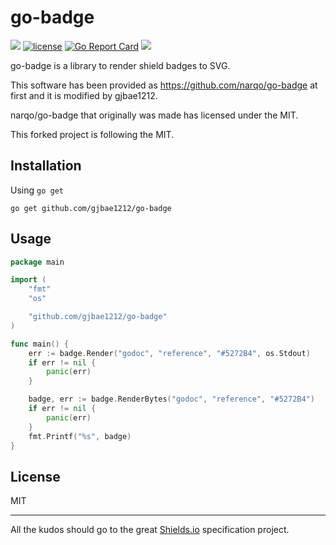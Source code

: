 # go-badge

<p align="left"> 
  <a href="https://circleci.com/gh/gjbae1212/go-badge"><img src="https://circleci.com/gh/gjbae1212/go-badge.svg?style=svg"></a>   
  <a href="/LICENSE"><img src="https://img.shields.io/badge/license-MIT-GREEN.svg" alt="license" /></a>
  <a href="https://goreportcard.com/report/github.com/gjbae1212/go-badge"><img src="https://goreportcard.com/badge/github.com/gjbae1212/go-badge" alt="Go Report Card" /></a>
  <a href="https://codecov.io/gh/gjbae1212/go-badge">
  <img src="https://codecov.io/gh/gjbae1212/go-badge/branch/master/graph/badge.svg" />
  </a>          
</p> 

go-badge is a library to render shield badges to SVG.

This software has been provided as https://github.com/narqo/go-badge at first and it is modified by gjbae1212.

narqo/go-badge that originally was made has licensed under the MIT.

This forked project is following the MIT.  


## Installation
Using `go get`

```
go get github.com/gjbae1212/go-badge
```

## Usage

```go
package main

import (
	"fmt"
	"os"

	"github.com/gjbae1212/go-badge"
)

func main() {
	err := badge.Render("godoc", "reference", "#5272B4", os.Stdout)
	if err != nil {
		panic(err)
	}

	badge, err := badge.RenderBytes("godoc", "reference", "#5272B4")
	if err != nil {
		panic(err)
	}
	fmt.Printf("%s", badge)
}

```

## License

MIT

---

All the kudos should go to the great [Shields.io](https://github.com/badges/shields) specification project.